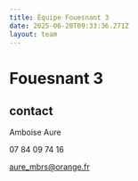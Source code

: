 ```yaml
---
title: Équipe Fouesnant 3
date: 2025-06-20T09:33:36.271Z
layout: team
---
```


# Fouesnant 3



## contact 

 Amboise Aure

07 84 09 74 16

aure_mbrs@orange.fr

